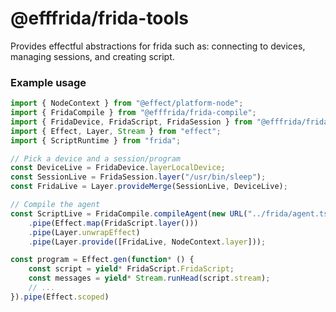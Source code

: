 # @efffrida/frida-tools

Provides effectful abstractions for frida such as: connecting to devices, managing sessions, and creating script.

### Example usage

```typescript
import { NodeContext } from "@effect/platform-node";
import { FridaCompile } from "@efffrida/frida-compile";
import { FridaDevice, FridaScript, FridaSession } from "@efffrida/frida-tools";
import { Effect, Layer, Stream } from "effect";
import { ScriptRuntime } from "frida";

// Pick a device and a session/program
const DeviceLive = FridaDevice.layerLocalDevice;
const SessionLive = FridaSession.layer("/usr/bin/sleep");
const FridaLive = Layer.provideMerge(SessionLive, DeviceLive);

// Compile the agent
const ScriptLive = FridaCompile.compileAgent(new URL("../frida/agent.ts", import.meta.url))
    .pipe(Effect.map(FridaScript.layer()))
    .pipe(Layer.unwrapEffect)
    .pipe(Layer.provide([FridaLive, NodeContext.layer]));

const program = Effect.gen(function* () {
    const script = yield* FridaScript.FridaScript;
    const messages = yield* Stream.runHead(script.stream);
    // ...
}).pipe(Effect.scoped)
```
